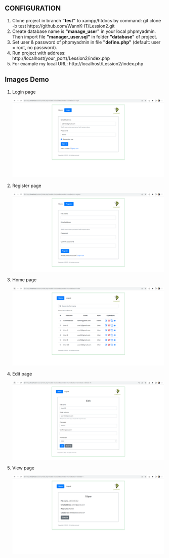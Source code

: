<h2>CONFIGURATION</h2>
<ol>
    <li>Clone project in branch <b>"test"</b> to xampp/htdocs by command: git clone -b test https://github.com/WannK-IT/Lession2.git</li>
    <li>Create database name is <b>"manage_user"</b> in your local phpmyadmin. Then import file <b>"manager_user.sql"</b> in folder <b>"database"</b> of project.</li>
    <li>Set user & password of phpmyadmin in file <b>"define.php"</b> (default: user = root, no password).</li>
    <li>Run project with address: http://localhost(your_port)/Lession2/index.php</li>
    <li>For example my local URL: http://localhost/Lession2/index.php</li>
</ol>

<h2>Images Demo</h2>
<ol>
    <li>
        <p>Login page</p>
        <img src="Images/demo_login.png">
    </li>
    <li>
        <p>Register page</p>
        <img src="Images/demo_reg.png">
    </li>
    <li>
        <p>Home page</p>
        <img src="Images/demo_home.png">
    </li>
    <li>
        <p>Edit page</p>
        <img src="Images/demo_edit.png">
    </li>
    <li>
        <p>View page</p>
        <img src="Images/demo_view.png">
    </li>
</ol>

